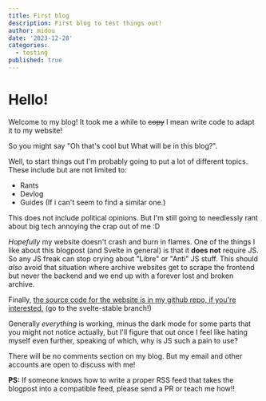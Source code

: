 ```yaml
---
title: First blog
description: First blog to test things out!
author: midou
date: '2023-12-28'
categories:
  - testing
published: true
---
```


# Hello!

Welcome to my blog! It took me a while to ~~copy~~ I mean write code to adapt it to my website!

So you might say "Oh that's cool but What will be in this blog?".

Well, to start things out I'm probably going to put a lot of different topics. These include but are not limited to:

- Rants
- Devlog
- Guides (If i can't seem to find a similar one.)

This does not include political opinions. But I'm still going to needlessly rant about big tech annoying the crap out of me :D

_Hopefully_ my website doesn't crash and burn in flames. One of the things I like about this blogpost (and Svelte in general) is that it **does not** require JS.
So any JS freak can stop crying about "Libre" or "Anti" JS stuff. This should _also_ avoid that situation where archive websites get to scrape the frontend but never the backend
and we end up with a forever lost and broken archive.

Finally, [the source code for the website is in my github repo, if you're interested.](https://github.com/midou36o/midou36o.github.io) (go to the svelte-stable branch!)

Generally _everything_ is working, minus the dark mode for some parts that you might not notice actually, but I'll figure that out once I feel like hating myself even further, speaking of which, why is JS such a pain to use?

There will be no comments section on my blog. But my email and other accounts are open to discuss with me!

**PS:** If someone knows how to write a proper RSS feed that takes the blogpost into a compatible feed, please send a PR or teach me how!!
